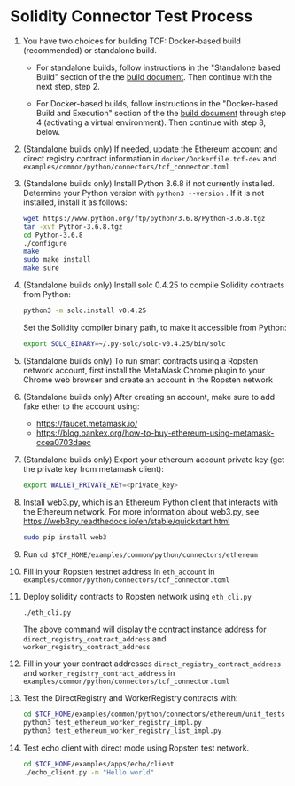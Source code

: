 # Solidity Connector Test Process

1.  You have two choices for building TCF: Docker-based build (recommended) or
    standalone build.

    - For standalone builds, follow instructions in the
      "Standalone based Build" section of the
      the [build document](../../../../BUILD.md#standalonebuild).
      Then continue with the next step, step 2.

    - For Docker-based builds, follow instructions in the
      "Docker-based Build and Execution" section of the
      the [build document](../../../../BUILD.md#dockerbuild) through step 4
      (activating a virtual environment).
      Then continue with step 8, below.

2.  (Standalone builds only) If needed, update the Ethereum account and
    direct registry contract information in `docker/Dockerfile.tcf-dev` and
    `examples/common/python/connectors/tcf_connector.toml`

3. (Standalone builds only) Install Python 3.6.8 if not currently installed.
   Determine your Python version with `python3 --version` .
   If it is not installed, install it as follows:

    ```bash
    wget https://www.python.org/ftp/python/3.6.8/Python-3.6.8.tgz
    tar -xvf Python-3.6.8.tgz
    cd Python-3.6.8
    ./configure
    make
    sudo make install
    make sure
    ```

4. (Standalone builds only) Install solc 0.4.25 to compile Solidity contracts
   from Python:
    ```bash
    python3 -m solc.install v0.4.25
    ```
    Set the Solidity compiler binary path, to make it accessible from Python:

    ```bash
    export SOLC_BINARY=~/.py-solc/solc-v0.4.25/bin/solc
    ```

5. (Standalone builds only) To run smart contracts using a
   Ropsten network account, first install the MetaMask Chrome plugin
   to your Chrome web browser and create an account in the Ropsten network

6. (Standalone builds only) After creating an account, make sure to add
   fake ether to the account using:

   - https://faucet.metamask.io/
   - https://blog.bankex.org/how-to-buy-ethereum-using-metamask-ccea0703daec

7. (Standalone builds only) Export your ethereum account private key
   (get the private key from metamask client):

   ```bash
   export WALLET_PRIVATE_KEY=<private_key>
   ```

8. Install web3.py, which is an Ethereum Python client that interacts
   with the Ethereum network. For more information about web3.py, see
   https://web3py.readthedocs.io/en/stable/quickstart.html

    ```bash
    sudo pip install web3
    ```

9.  Run `cd $TCF_HOME/examples/common/python/connectors/ethereum`

10. Fill in your Ropsten testnet address in `eth_account` in `examples/common/python/connectors/tcf_connector.toml`

11. Deploy solidity contracts to Ropsten network using `eth_cli.py`

    ```bash
    ./eth_cli.py
    ```

    The above command will display the contract instance address for
    `direct_registry_contract_address` and `worker_registry_contract_address`

12. Fill in your your contract addresses
      `direct_registry_contract_address` and `worker_registry_contract_address`
      in `examples/common/python/connectors/tcf_connector.toml`

13. Test the DirectRegistry and WorkerRegistry contracts with:
    ```bash
    cd $TCF_HOME/examples/common/python/connectors/ethereum/unit_tests
    python3 test_ethereum_worker_registry_impl.py
    python3 test_ethereum_worker_registry_list_impl.py
    ```

14. Test echo client with direct mode using Ropsten test network.
    ```bash
    cd $TCF_HOME/examples/apps/echo/client
    ./echo_client.py -m "Hello world"
    ```

